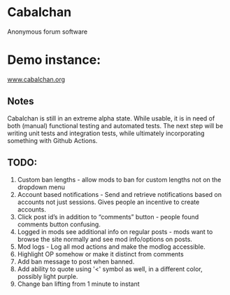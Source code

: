# Cabalchan
Anonymous forum software

# Demo instance:
www.cabalchan.org

## Notes

Cabalchan is still in an extreme alpha state. While usable, it is in need of both (manual) functional testing and automated tests. 
The next step will be writing unit tests and integration tests, while ultimately incorporating something with Github Actions.

## TODO:
1. Custom ban lengths - allow mods to ban for custom lengths not on the dropdown menu
2. Account based notifications - Send and retrieve notifications based on accounts not just sessions. Gives people an incentive to create accounts.
3. Click post id’s in addition to “comments” button - people found comments button confusing.
4. Logged in mods see additional info on regular posts - mods want to browse the site normally and see mod info/options on posts.
5. Mod logs - Log all mod actions and make the modlog accessible.
6. Highlight OP somehow or make it distinct from comments
7. Add ban message to post when banned.
8. Add ability to quote using '<' symbol as well, in a different color, possibly light purple.
9. Change ban lifting from 1 minute to instant
